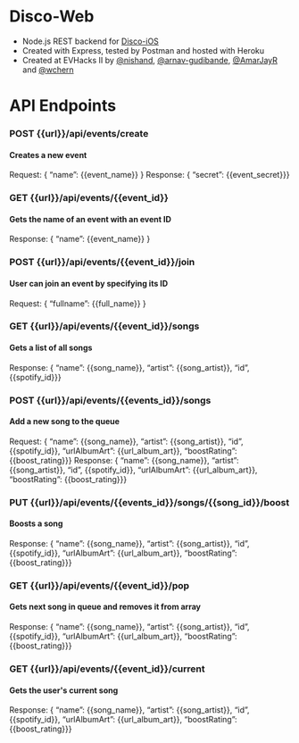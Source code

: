 # Disco-Web

- Node.js REST backend for [Disco-iOS](https://github.com/AmarJayR/DiscoParty-iOS)
- Created with Express, tested by Postman and hosted with Heroku
- Created at EVHacks II by [@nishand](https://github.com/nishand), [@arnav-gudibande](https://github.com/nishand), [@AmarJayR](https://github.com/AmarJayR) and [@wchern](https://github.com/wchern)

# API Endpoints

### POST {{url}}/api/events/create
#### Creates a new event

Request: { “name”: {{event_name}} }
Response: { “secret”: {{event_secret}}}


### GET {{url}}/api/events/{{event_id}}
#### Gets the name of an event with an event ID

Response: { “name”: {{event_name}} }


### POST {{url}}/api/events/{{event_id}}/join
#### User can join an event by specifying its ID

Request: { “fullname”: {{full_name}} }


### GET {{url}}/api/events/{{event_id}}/songs
#### Gets a list of all songs 

Response: { “name”: {{song_name}}, “artist”: {{song_artist}}, “id”, {{spotify_id}}}


### POST {{url}}/api/events/{{events_id}}/songs
#### Add a new song to the queue

Request: { “name”: {{song_name}}, “artist”: {{song_artist}}, “id”, {{spotify_id}}, “urlAlbumArt”: {{url_album_art}}, “boostRating”: {{boost_rating}}}
Response: { “name”: {{song_name}}, “artist”: {{song_artist}}, “id”, {{spotify_id}}, “urlAlbumArt”: {{url_album_art}}, “boostRating”: {{boost_rating}}}


### PUT {{url}}/api/events/{{events_id}}/songs/{{song_id}}/boost
#### Boosts a song

Response: { “name”: {{song_name}}, “artist”: {{song_artist}}, “id”, {{spotify_id}}, “urlAlbumArt”: {{url_album_art}}, “boostRating”: {{boost_rating}}}

### GET {{url}}/api/events/{{event_id}}/pop
#### Gets next song in queue and removes it from array

Response: { “name”: {{song_name}}, “artist”: {{song_artist}}, “id”, {{spotify_id}}, “urlAlbumArt”: {{url_album_art}}, “boostRating”: {{boost_rating}}}


### GET {{url}}/api/events/{{event_id}}/current
#### Gets the user's current song

Response: { “name”: {{song_name}}, “artist”: {{song_artist}}, “id”, {{spotify_id}}, “urlAlbumArt”: {{url_album_art}}, “boostRating”: {{boost_rating}}}
